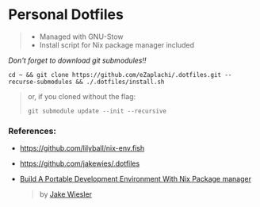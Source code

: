 # Personal Dotfiles

> - Managed with GNU-Stow
> - Install script for Nix package manager included

_Don't forget to download git submodules!!_

```
cd ~ && git clone https://github.com/eZaplachi/.dotfiles.git --recurse-submodules && ./.dotfiles/install.sh
```

> or, if you cloned without the flag:
>
> ```
> git submodule update --init --recursive
> ```

### References:

- https://github.com/lilyball/nix-env.fish

- https://github.com/jakewies/.dotfiles

- [Build A Portable Development Environment With Nix Package manager](https://www.youtube.com/watch?v=70YMTHAZyy4)
  > by [Jake Wiesler](https://www.youtube.com/@jakewies)

